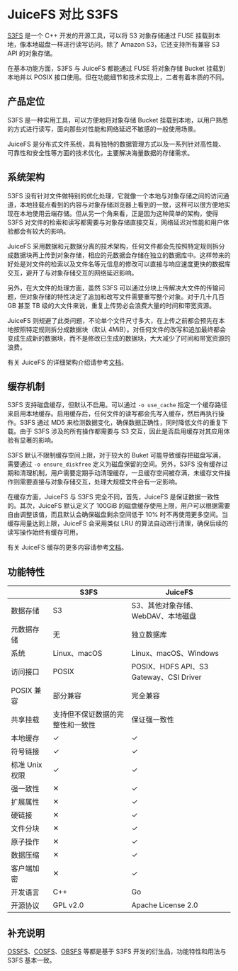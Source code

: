 # JuiceFS 对比 S3FS

[S3FS](https://github.com/s3fs-fuse/s3fs-fuse) 是一个 C++ 开发的开源工具，可以将 S3 对象存储通过 FUSE 挂载到本地，像本地磁盘一样进行读写访问。除了 Amazon S3，它还支持所有兼容 S3 API 的对象存储。

在基本功能方面，S3FS 与 JuiceFS 都能通过 FUSE 将对象存储 Bucket 挂载到本地并以 POSIX 接口使用。但在功能细节和技术实现上，二者有着本质的不同。

## 产品定位

S3FS 是一种实用工具，可以方便地将对象存储 Bucket 挂载到本地，以用户熟悉的方式进行读写，面向那些对性能和网络延迟不敏感的一般使用场景。

JuiceFS 是分布式文件系统，具有独特的数据管理方式以及一系列针对高性能、可靠性和安全性等方面的技术优化，主要解决海量数据的存储需求。

## 系统架构

S3FS 没有针对文件做特别的优化处理，它就像一个本地与对象存储之间的访问通道，本地挂载点看到的内容与对象存储浏览器上看到的一致，这样可以很方便地实现在本地使用云端存储。但从另一个角来看，正是因为这种简单的架构，使得 S3FS 对文件的检索和读写都需要与对象存储直接交互，网络延迟对性能和用户体验都会有较大的影响。

JuiceFS 采用数据和元数据分离的技术架构，任何文件都会先按照特定规则拆分成数据块再上传到对象存储，相应的元数据会存储在独立的数据库中。这样带来的好处是对文件的检索以及文件名等元信息的修改可以直接与响应速度更快的数据库交互，避开了与对象存储交互的网络延迟影响。

另外，在大文件的处理方面，虽然 S3FS 可以通过分块上传解决大文件的传输问题，但对象存储的特性决定了追加和改写文件需要重写整个对象。对于几十几百 GB 甚至 TB 级的大文件来说，重复上传势必会浪费大量的时间和带宽资源。

JuiceFS 则规避了此类问题，不论单个文件尺寸多大，在上传之前都会预先在本地按照特定规则拆分成数据块（默认 4MiB）。对任何文件的改写和追加最终都会变成生成新的数据块，而不是修改已生成的数据块，大大减少了时间和带宽资源的浪费。

有关 JuiceFS 的详细架构介绍请参考[文档](../../introduction/architecture.md)。

## 缓存机制

S3FS 支持磁盘缓存，但默认不启用。可以通过 `-o use_cache` 指定一个缓存路径来启用本地缓存。启用缓存后，任何文件的读写都会先写入缓存，然后再执行操作。S3FS 通过 MD5 来检测数据变化，确保数据正确性，同时降低文件的重复下载。由于 S3FS 涉及的所有操作都需要与 S3 交互，因此是否启用缓存对其应用体验有显著的影响。

S3FS 默认不限制缓存空间上限，对于较大的 Buket 可能导致缓存把磁盘写满，需要通过 `-o ensure_diskfree` 定义为磁盘保留的空间。另外，S3FS 没有缓存过期和清理机制，用户需要定期手动清理缓存，一旦缓存空间被存满，未缓存文件操作则需要直接与对象存储交互，处理大规模文件会有一定影响。

在缓存方面，JuiceFS 与 S3FS 完全不同，首先，JuiceFS 是保证数据一致性的。其次，JuiceFS 默认定义了 100GiB 的磁盘缓存使用上限，用户可以根据需要自由调整该值，而且默认会确保磁盘剩余空间低于 10% 时不再使用更多空间。当缓存用量达到上限，JuiceFS 会采用类似 LRU 的算法自动进行清理，确保后续的读写操作始终有缓存可用。

有关 JuiceFS 缓存的更多内容请参考[文档](../../guide/cache_management.md)。

## 功能特性

|                | S3FS                             | JuiceFS                                 |
|----------------|----------------------------------|-----------------------------------------|
| 数据存储       | S3                               | S3、其他对象存储、WebDAV、本地磁盘      |
| 元数据存储     | 无                               | 独立数据库                              |
| 系统           | Linux、macOS                     | Linux、macOS、Windows                   |
| 访问接口       | POSIX                            | POSIX、HDFS API、S3 Gateway、CSI Driver |
| POSIX 兼容     | 部分兼容                         | 完全兼容                                |
| 共享挂载       | 支持但不保证数据的完整性和一致性 | 保证强一致性                            |
| 本地缓存       | ✓                                | ✓                                       |
| 符号链接       | ✓                                | ✓                                       |
| 标准 Unix 权限 | ✓                                | ✓                                       |
| 强一致性       | ✕                                | ✓                                       |
| 扩展属性       | ✕                                | ✓                                       |
| 硬链接         | ✕                                | ✓                                       |
| 文件分块       | ✕                                | ✓                                       |
| 原子操作       | ✕                                | ✓                                       |
| 数据压缩       | ✕                                | ✓                                       |
| 客户端加密     | ✕                                | ✓                                       |
| 开发语言       | C++                              | Go                                      |
| 开源协议       | GPL v2.0                         | Apache License 2.0                      |

## 补充说明

[OSSFS](https://github.com/aliyun/ossfs)、[COSFS](https://github.com/tencentyun/cosfs)、[OBSFS](https://github.com/huaweicloud/huaweicloud-obs-obsfs) 等都是基于 S3FS 开发的衍生品，功能特性和用法与 S3FS 基本一致。
